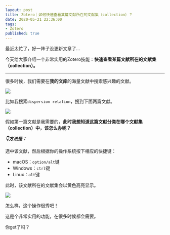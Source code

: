 ```yaml
---
layout: post
title: Zotero｜如何快速查看某篇文献所在的文献集（collection）？
date: 2020-05-21 22:36:00
tags: 
- Zotero
published: true
---
```




最近太忙了，好一阵子没更新文章了...

今天给大家介绍一个非常实用的Zotero技能：**快速查看某篇文献所在的文献集（collection）。**

---

很多时候，我们需要在**我的文库**的海量文献中搜索感兴趣的文献。

![](https://figurebed-iseex.oss-cn-hangzhou.aliyuncs.com/img/20200521192415.png)

比如我搜索`dispersion relation`，搜到下面两篇文献。

![](https://figurebed-iseex.oss-cn-hangzhou.aliyuncs.com/img/20200521192635.png)

假如第一篇文献是我需要的，**此时我想知道这篇文献分类在哪个文献集（collection）中，该怎么办呢？**

***👇方法是：***

选中该文献，然后根据你的操作系统按下相应的快捷键：

- macOS：`option/alt`键
- Windows：`ctrl`键
- Linux：`alt`键

此时，该文献所在的文献集会以黄色高亮显示。

![](https://figurebed-iseex.oss-cn-hangzhou.aliyuncs.com/img/20200521193421.png)

怎么样，这个操作很秀吧！

这是个非常实用的功能，在很多时候都会需要。

你get了吗？

